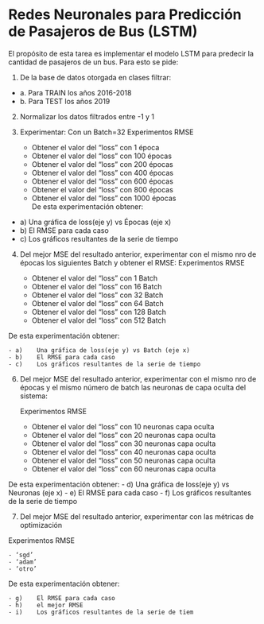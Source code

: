 # Redes Neuronales para Predicción de Pasajeros de Bus (LSTM)
El propósito de esta tarea es implementar el modelo LSTM para predecir la cantidad de pasajeros de un bus.
Para esto se pide:

1.	De la base de datos otorgada en clases filtrar:

 - a.	Para TRAIN los años 2016-2018 
 - b.	Para TEST los años 2019 

2.	Normalizar los datos filtrados entre -1 y 1

3.	Experimentar: Con un Batch=32
    Experimentos	RMSE
    - Obtener el valor del “loss” con 1 época	
    - Obtener el valor del “loss” con 100 épocas	
    - Obtener el valor del “loss” con 200 épocas	
    - Obtener el valor del “loss” con 400 épocas	
    - Obtener el valor del “loss” con 600 épocas	
    - Obtener el valor del “loss” con 800 épocas	
    - Obtener el valor del “loss” con 1000 épocas	
De esta experimentación obtener:

  - a)	Una gráfica de loss(eje y) vs Épocas (eje x)
  - b)	El RMSE para cada caso
  - c)	Los gráficos resultantes de la serie de tiempo

4.	Del mejor MSE del resultado anterior, experimentar con el mismo nro de épocas los siguientes Batch y obtener el RMSE:
    Experimentos	RMSE
  	
    - Obtener el valor del “loss” con 1 Batch	
    - Obtener el valor del “loss” con 16 Batch	
    - Obtener el valor del “loss” con 32 Batch	
    - Obtener el valor del “loss” con 64 Batch	
    - Obtener el valor del “loss” con 128 Batch	
    - Obtener el valor del “loss” con 512 Batch	

De esta experimentación obtener:
    
    - a)	Una gráfica de loss(eje y) vs Batch (eje x)
    - b)	El RMSE para cada caso
    - c)	Los gráficos resultantes de la serie de tiempo
    
6.	Del mejor MSE del resultado anterior, experimentar con el mismo nro de épocas y el mismo número de batch las neuronas de capa oculta del sistema:

  	 Experimentos	RMSE

  	 - Obtener el valor del “loss” con 10 neuronas capa oculta	
    - Obtener el valor del “loss” con 20 neuronas capa oculta	
    - Obtener el valor del “loss” con 30 neuronas capa oculta	
    - Obtener el valor del “loss” con 40 neuronas capa oculta	
    - Obtener el valor del “loss” con 50 neuronas capa oculta	
    - Obtener el valor del “loss” con 60 neuronas capa oculta	

De esta experimentación obtener:
    - d)	Una gráfica de loss(eje y) vs Neuronas (eje x)
    - e)	El RMSE para cada caso
    - f)	Los gráficos resultantes de la serie de tiempo

7.	Del mejor MSE del resultado anterior, experimentar con las métricas de optimización 

Experimentos	RMSE

    - ‘sgd’	
    - ‘adam’	
    - ‘otro’

De esta experimentación obtener:

    - g)	El RMSE para cada caso
    - h)	el mejor RMSE 
    - i)	Los gráficos resultantes de la serie de tiem 
